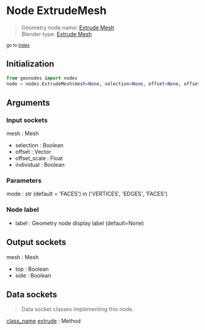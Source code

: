 
# Node ExtrudeMesh

> Geometry node name: [Extrude Mesh](https://docs.blender.org/manual/en/latest/modeling/geometry_nodes/material/extrude_mesh.html)<br>
  Blender type: [Extrude Mesh](https://docs.blender.org/api/current/bpy.types.GeometryNodeExtrudeMesh.html)
  
<sub>go to [index](/docs/index.md)</sub>

## Initialization

```python
from geonodes import nodes
node = nodes.ExtrudeMesh(mesh=None, selection=None, offset=None, offset_scale=None, individual=None, mode='FACES', label=None)
```



## Arguments


### Input sockets

mesh : Mesh
- selection : Boolean
- offset : Vector
- offset_scale : Float
- individual : Boolean

### Parameters

mode : str (default = 'FACES') in ('VERTICES', 'EDGES', 'FACES')

### Node label

- label : Geometry node display label (default=None)

## Output sockets

mesh : Mesh
- top : Boolean
- side : Boolean

## Data sockets

> Data socket classes implementing this node.
  
[class_name](/docs/sockets/Mesh.md) [extrude](/docs/sockets/Mesh.md#extrude) : Method

